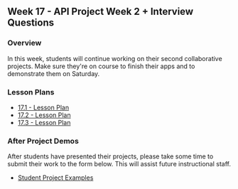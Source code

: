 ## Week 17 - API Project Week 2 + Interview Questions

### Overview

In this week, students will continue working on their second collaborative projects. Make sure they're on course to finish their apps and to demonstrate them on Saturday. 

### Lesson Plans

* [17.1 - Lesson Plan](01-Day/01-Day-LessonPlan.md)
* [17.2 - Lesson Plan](02-Day/02-Day-LessonPlan.md)
* [17.3 - Lesson Plan](03-Day/03-Day-LessonPlan.md)

### After Project Demos

After students have presented their projects, please take some time to submit their work to the form below. This will assist future instructional staff. 

* [Student Project Examples](https://goo.gl/forms/d82FCYMGeRcrxruQ2)
